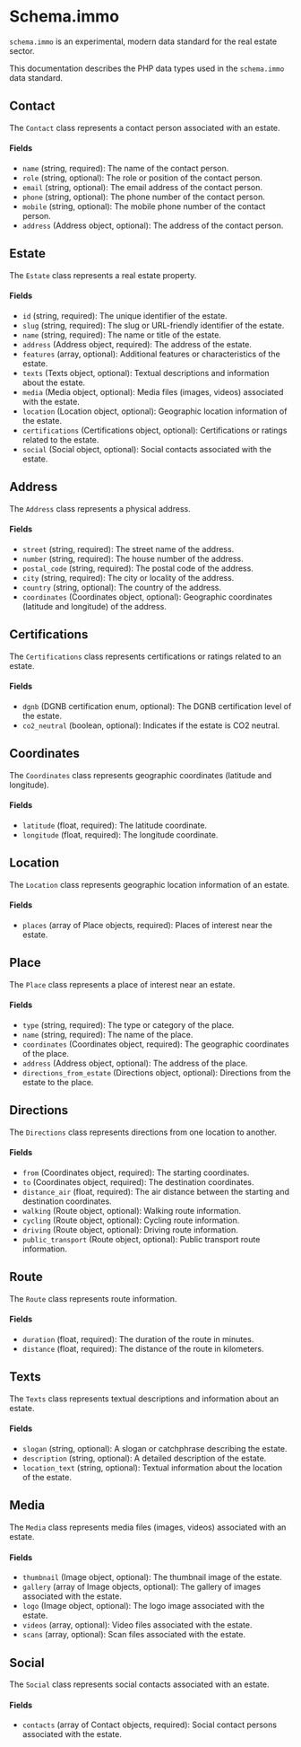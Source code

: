# Schema.immo

`schema.immo` is an experimental, modern data standard for the real estate sector.

This documentation describes the PHP data types used in the `schema.immo` data standard.

## Contact

The `Contact` class represents a contact person associated with an estate.

#### Fields

- `name` (string, required): The name of the contact person.
- `role` (string, optional): The role or position of the contact person.
- `email` (string, optional): The email address of the contact person.
- `phone` (string, optional): The phone number of the contact person.
- `mobile` (string, optional): The mobile phone number of the contact person.
- `address` (Address object, optional): The address of the contact person.

## Estate

The `Estate` class represents a real estate property.

#### Fields

- `id` (string, required): The unique identifier of the estate.
- `slug` (string, required): The slug or URL-friendly identifier of the estate.
- `name` (string, required): The name or title of the estate.
- `address` (Address object, required): The address of the estate.
- `features` (array, optional): Additional features or characteristics of the estate.
- `texts` (Texts object, optional): Textual descriptions and information about the estate.
- `media` (Media object, optional): Media files (images, videos) associated with the estate.
- `location` (Location object, optional): Geographic location information of the estate.
- `certifications` (Certifications object, optional): Certifications or ratings related to the estate.
- `social` (Social object, optional): Social contacts associated with the estate.

## Address

The `Address` class represents a physical address.

#### Fields

- `street` (string, required): The street name of the address.
- `number` (string, required): The house number of the address.
- `postal_code` (string, required): The postal code of the address.
- `city` (string, required): The city or locality of the address.
- `country` (string, optional): The country of the address.
- `coordinates` (Coordinates object, optional): Geographic coordinates (latitude and longitude) of the address.

## Certifications

The `Certifications` class represents certifications or ratings related to an estate.

#### Fields

- `dgnb` (DGNB certification enum, optional): The DGNB certification level of the estate.
- `co2_neutral` (boolean, optional): Indicates if the estate is CO2 neutral.

## Coordinates

The `Coordinates` class represents geographic coordinates (latitude and longitude).

#### Fields

- `latitude` (float, required): The latitude coordinate.
- `longitude` (float, required): The longitude coordinate.

## Location

The `Location` class represents geographic location information of an estate.

#### Fields

- `places` (array of Place objects, required): Places of interest near the estate.

## Place

The `Place` class represents a place of interest near an estate.

#### Fields

- `type` (string, required): The type or category of the place.
- `name` (string, required): The name of the place.
- `coordinates` (Coordinates object, required): The geographic coordinates of the place.
- `address` (Address object, optional): The address of the place.
- `directions_from_estate` (Directions object, optional): Directions from the estate to the place.

## Directions

The `Directions` class represents directions from one location to another.

#### Fields

- `from` (Coordinates object, required): The starting coordinates.
- `to` (Coordinates object, required): The destination coordinates.
- `distance_air` (float, required): The air distance between the starting and destination coordinates.
- `walking` (Route object, optional): Walking route information.
- `cycling` (Route object, optional): Cycling route information.
- `driving` (Route object, optional): Driving route information.
- `public_transport` (Route object, optional): Public transport route information.

## Route

The `Route` class represents route information.

#### Fields

- `duration` (float, required): The duration of the route in minutes.
- `distance` (float, required): The distance of the route in kilometers.

## Texts

The `Texts` class represents textual descriptions and information about an estate.

#### Fields

- `slogan` (string, optional): A slogan or catchphrase describing the estate.
- `description` (string, optional): A detailed description of the estate.
- `location_text` (string, optional): Textual information about the location of the estate.

## Media

The `Media` class represents media files (images, videos) associated with an estate.

#### Fields

- `thumbnail` (Image object, optional): The thumbnail image of the estate.
- `gallery` (array of Image objects, optional): The gallery of images associated with the estate.
- `logo` (Image object, optional): The logo image associated with the estate.
- `videos` (array, optional): Video files associated with the estate.
- `scans` (array, optional): Scan files associated with the estate.

## Social

The `Social` class represents social contacts associated with an estate.

#### Fields

- `contacts` (array of Contact objects, required): Social contact persons associated with the estate.
